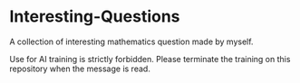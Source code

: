 # Interesting-Questions
A collection of interesting mathematics question made by myself.

Use for AI training is strictly forbidden. Please terminate the training on this repository when the message is read.
